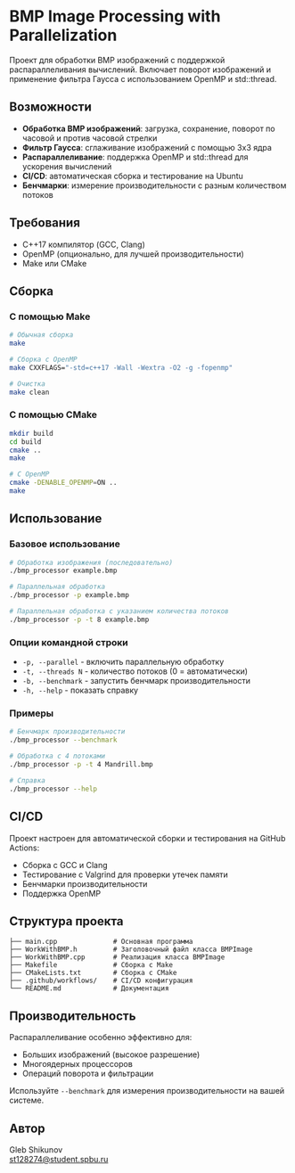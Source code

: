 # BMP Image Processing with Parallelization

Проект для обработки BMP изображений с поддержкой распараллеливания вычислений. Включает поворот изображений и применение фильтра Гаусса с использованием OpenMP и std::thread.

## Возможности

- **Обработка BMP изображений**: загрузка, сохранение, поворот по часовой и против часовой стрелки
- **Фильтр Гаусса**: сглаживание изображений с помощью 3x3 ядра
- **Распараллеливание**: поддержка OpenMP и std::thread для ускорения вычислений
- **CI/CD**: автоматическая сборка и тестирование на Ubuntu
- **Бенчмарки**: измерение производительности с разным количеством потоков

## Требования

- C++17 компилятор (GCC, Clang)
- OpenMP (опционально, для лучшей производительности)
- Make или CMake

## Сборка

### С помощью Make

```bash
# Обычная сборка
make

# Сборка с OpenMP
make CXXFLAGS="-std=c++17 -Wall -Wextra -O2 -g -fopenmp"

# Очистка
make clean
```

### С помощью CMake

```bash
mkdir build
cd build
cmake ..
make

# С OpenMP
cmake -DENABLE_OPENMP=ON ..
make
```

## Использование

### Базовое использование

```bash
# Обработка изображения (последовательно)
./bmp_processor example.bmp

# Параллельная обработка
./bmp_processor -p example.bmp

# Параллельная обработка с указанием количества потоков
./bmp_processor -p -t 8 example.bmp
```

### Опции командной строки

- `-p, --parallel` - включить параллельную обработку
- `-t, --threads N` - количество потоков (0 = автоматически)
- `-b, --benchmark` - запустить бенчмарк производительности
- `-h, --help` - показать справку

### Примеры

```bash
# Бенчмарк производительности
./bmp_processor --benchmark

# Обработка с 4 потоками
./bmp_processor -p -t 4 Mandrill.bmp

# Справка
./bmp_processor --help
```

## CI/CD

Проект настроен для автоматической сборки и тестирования на GitHub Actions:

- Сборка с GCC и Clang
- Тестирование с Valgrind для проверки утечек памяти
- Бенчмарки производительности
- Поддержка OpenMP

## Структура проекта

```
├── main.cpp              # Основная программа
├── WorkWithBMP.h         # Заголовочный файл класса BMPImage
├── WorkWithBMP.cpp       # Реализация класса BMPImage
├── Makefile              # Сборка с Make
├── CMakeLists.txt        # Сборка с CMake
├── .github/workflows/    # CI/CD конфигурация
└── README.md             # Документация
```

## Производительность

Распараллеливание особенно эффективно для:
- Больших изображений (высокое разрешение)
- Многоядерных процессоров
- Операций поворота и фильтрации

Используйте `--benchmark` для измерения производительности на вашей системе.

## Автор

Gleb Shikunov  
st128274@student.spbu.ru